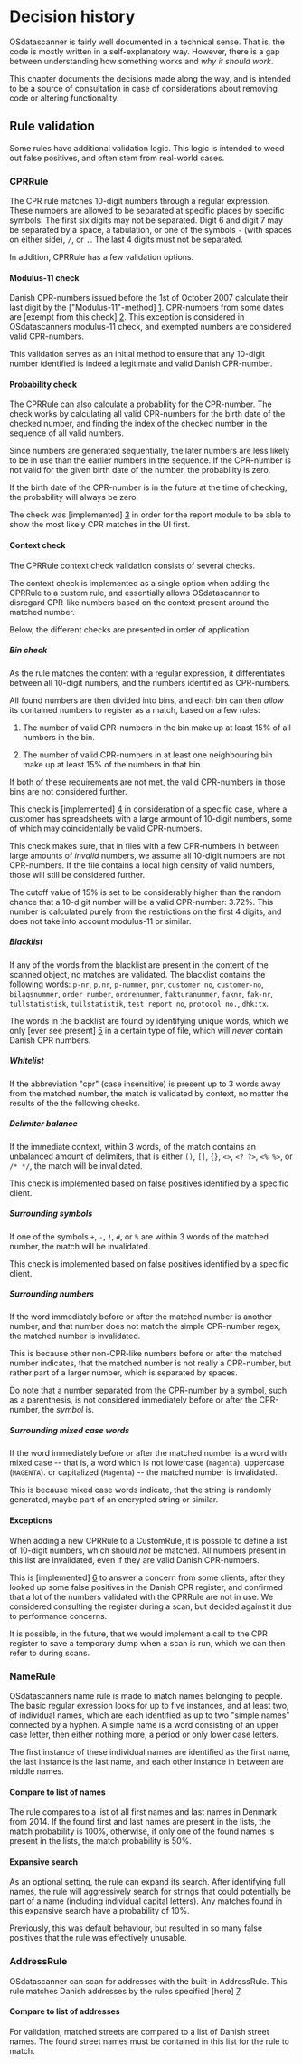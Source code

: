 # Decision history

OSdatascanner is fairly well documented in a technical sense. That is, the code
is mostly written in a self-explanatory way. However, there is a gap between
understanding how something works and *why it should work*.

This chapter documents the decisions made along the way, and is intended to be
a source of consultation in case of considerations about removing code or 
altering functionality.

## Rule validation

Some rules have additional validation logic. This logic is intended to weed out
false positives, and often stem from real-world cases.

### CPRRule

The CPR rule matches 10-digit numbers through a regular expression. These 
numbers are allowed to be separated at specific places by specific symbols: 
The first six digits may not be separated. Digit 6 and digit 7 may be 
separated by a space, a tabulation, or one of the symbols `-` (with spaces on 
either side), `/`,  or `.`. The last 4 digits must not be separated.

In addition, CPRRule has a few validation options.

#### Modulus-11 check

Danish CPR-numbers issued before the 1st of October 2007 calculate their last 
digit by the ["Modulus-11"-method] [1]. CPR-numbers from some dates are 
[exempt from this check] [2]. This exception is considered in OSdatascanners 
modulus-11 check, and exempted numbers are considered valid CPR-numbers.

This validation serves as an initial method to ensure that any 10-digit number 
identified is indeed a legitimate and valid Danish CPR-number.

#### Probability check

The CPRRule can also calculate a probability for the CPR-number. The check 
works by calculating all valid CPR-numbers for the birth date of the 
checked number, and finding the index of the checked number in the sequence of 
all valid numbers.

Since numbers are generated sequentially, the later numbers 
are less likely to be in use than the earlier numbers in the sequence. If the
CPR-number is not valid for the given birth date of the number, the probability
is zero.

If the birth date of the CPR-number is in the future at the time of checking,
the probability will always be zero.

The check was [implemented] [3] in order for the report module to be able to 
show the most likely CPR matches in the UI first.

#### Context check

The CPRRule context check validation consists of several checks.

The context check is implemented as a single option when adding the CPRRule to 
a custom rule, and essentially allows OSdatascanner to disregard CPR-like 
numbers based on the context present around the matched number.

Below, the different checks are presented in order of application.

##### Bin check

As the rule matches the content with a regular expression, it differentiates 
between all 10-digit numbers, and the numbers identified as CPR-numbers.

All found numbers are then divided into bins, and each bin can then *allow* 
its contained numbers to register as a match, based on a few rules:

1. The number of valid CPR-numbers in the bin make up at least 15% of all 
numbers in the bin.

2. The number of valid CPR-numbers in at least one neighbouring bin make up at 
least 15% of the numbers in that bin.

If both of these requirements are not met, the valid CPR-numbers in those bins 
are not considered further.

This check is [implemented] [4] in consideration of a specific case, where a 
customer has spreadsheets with a large armount of 10-digit numbers, some of 
which may coincidentally be valid CPR-numbers.

This check makes sure, that in files with a few CPR-numbers in between large 
amounts of *invalid* numbers, we assume all 10-digit numbers are not 
CPR-numbers. If the file contains a local high density of valid numbers, those 
will still be considered further.

The cutoff value of 15% is set to be considerably higher than the random 
chance that a 10-digit number will be a valid CPR-number: 3.72%. This number 
is calculated purely from the restrictions on the first 4 digits, and does not 
take into account modulus-11 or similar.

##### Blacklist

If any of the words from the blacklist are present in the content of the 
scanned object, no matches are validated. The blacklist contains the following 
words: `p-nr`, `p.nr`, `p-nummer`, `pnr`, `customer no`, `customer-no`, 
`bilagsnummer`, `order number`, `ordrenummer`, `fakturanummer`, `faknr`, 
`fak-nr`, `tullstatistisk`, `tullstatistik`, `test report no`, `protocol no.`, 
`dhk:tx`.

The words in the blacklist are found by identifying unique words, which we 
only [ever see present] [5] in a certain type of file, which will *never* 
contain Danish CPR numbers.

##### Whitelist

If the abbreviation "cpr" (case insensitive) is present up to 3 words away 
from the matched number, the match is validated by context, no matter the 
results of the the following checks.

##### Delimiter balance

If the immediate context, within 3 words, of the match contains an unbalanced 
amount of delimiters, that is either `()`, `[]`, `{}`, `<>`, `<? ?>`, `<% %>`, 
or `/* */`, the match will be invalidated.

This check is implemented based on false positives identified by a specific
client.

##### Surrounding symbols

If one of the symbols `+`, `-`, `!`, `#`, or `%` are within 3 words of the 
matched number, the match will be invalidated.

This check is implemented based on false positives identified by a specific
client.

##### Surrounding numbers

If the word immediately before or after the matched number is another number, 
and that number does not match the simple CPR-number regex, the matched number 
is invalidated.

This is because other non-CPR-like numbers before or after the matched number 
indicates, that the matched number is not really a CPR-number, but rather part 
of a larger number, which is separated by spaces.

Do note that a number separated from the CPR-number by a symbol, such as a 
parenthesis, is not considered immediately before or after the CPR-number,
the _symbol_ is.

##### Surrounding mixed case words

If the word immediately before or after the matched number is a word with 
mixed case -- that is, a word which is not lowercase (`magenta`), uppercase 
(`MAGENTA`). or capitalized (`Magenta`) -- the matched number is invalidated.

This is because mixed case words indicate, that the string is randomly 
generated, maybe part of an encrypted string or similar.

#### Exceptions

When adding a new CPRRule to a CustomRule, it is possible to define a list of 
10-digit numbers, which should *not* be matched. All numbers present in this 
list are invalidated, even if they are valid Danish CPR-numbers.

This is [implemented] [6] to answer a concern from some clients, after they 
looked up some false positives in the Danish CPR register, and confirmed that 
a lot of the numbers validated with the CPRRule are not in use. We considered 
consulting the register during a scan, but decided against it due to 
performance concerns.

It is possible, in the future, that we would implement a call to the CPR 
register to save a temporary dump when a scan is run, which we can then refer 
to during scans.


### NameRule

OSdatascanners name rule is made to match names belonging to people. The basic 
regular exression looks for up to five instances, and at least two, of 
individual names, which are each identified as up to two "simple names" 
connected by a hyphen. A simple name is a word consisting of an upper case 
letter, then either nothing more, a period or only lower case letters.

The first instance of these individual names are identified as the first name, 
the last instance is the last name, and each other instance in between are 
middle names.

#### Compare to list of names

The rule compares to a list of all first names and last names in Denmark from
2014. If the found first and last names are present in the lists, the match 
probability is 100%, otherwise, if only one of the found names is present in
the lists, the match probability is 50%.

#### Expansive search

As an optional setting, the rule can expand its search. After identifying full
names, the rule will aggressively search for strings that could potentially be
part of a name (including individual capital letters). Any matches found in this
expansive search have a probability of 10%.

Previously, this was default behaviour, but resulted in so many false positives
that the rule was effectively unusable.


### AddressRule

OSdatascanner can scan for addresses with the built-in AddressRule. This rule
matches Danish addresses by the rules specified [here] [7].

#### Compare to list of addresses

For validation, matched streets are compared to a list of Danish street names.
The found street names must be contained in this list for the rule to match.



[1]: https://cpr.dk/media/12066/personnummeret-i-cpr.pdf "Method for performing a modulus-11 check."

[2]: https://cpr.dk/cpr-systemet/personnumre-uden-kontrolciffer-modulus-11-kontrol "CPR-numbers exempt from modulus-11 check."

[3]: https://redmine.magenta.dk/issues/34360 "[For Internal Use] Ticket about implementing probability check in CPRRule."

[4]: https://redmine.magenta.dk/issues/56007 "[For Internal Use] Ticket about implementing bin check in CPRRule."

[5]: https://redmine.magenta.dk/issues/45892 "[For Internal Use] Ticket about extending the blacklisted expressions in CPRRule."

[6]: https://redmine.magenta.dk/issues/58526 "[For Internal Use] Ticket for adding exception list to CPRRule."

[7]: https://danmarksadresser.dk/regler-og-vejledning/adresser/ "Description of the construction of Danish addresses."